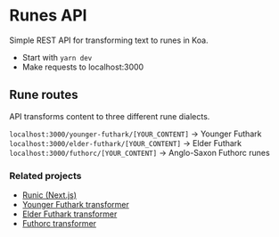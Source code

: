 # Runes API

Simple REST API for transforming text to runes in Koa.

- Start with `yarn dev`
- Make requests to localhost:3000

## Rune routes

API transforms content to three different rune dialects.

`localhost:3000/younger-futhark/[YOUR_CONTENT]` -> Younger Futhark
`localhost:3000/elder-futhark/[YOUR_CONTENT]` -> Elder Futhark
`localhost:3000/futhorc/[YOUR_CONTENT]` -> Anglo-Saxon Futhorc runes

### Related projects

- [Runic (Next.js)](https://github.com/stscoundrel/runes)
- [Younger Futhark transformer](https://github.com/stscoundrel/younger-futhark)
- [Elder Futhark transformer](https://github.com/stscoundrel/elder-futhark)
- [Futhorc transformer](https://github.com/stscoundrel/futhorc)